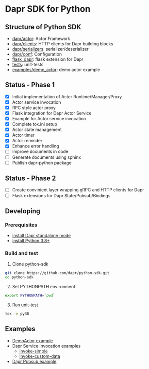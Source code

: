 # Dapr SDK for Python

## Structure of Python SDK

* [dapr/actor](./dapr/actor): Actor Framework
* [dapr/clients](./dapr/clients): HTTP clients for Dapr building blocks
* [dapr/serializers](./dapr/serializers): serializer/deserializer
* [dapr/conf](./dapr/conf): Configuration
* [flask_dapr](./flask_dapr): flask extension for Dapr
* [tests](./tests/): unit-tests
* [examples/demo_actor](./examples/demo_actor): demo actor example

## Status - Phase 1

* [x] Initial implementation of Actor Runtime/Manager/Proxy
* [x] Actor service invocation
* [x] RPC style actor proxy
* [x] Flask integration for Dapr Actor Service
* [x] Example for Actor service invocation
* [x] Complete tox.ini setup
* [x] Actor state management
* [x] Actor timer
* [x] Actor reminder
* [x] Enhance error handling
* [ ] Improve documents in code
* [ ] Generate documents using sphinx
* [ ] Publish dapr-python package

## Status - Phase 2

* [ ] Create convinient layer wrapping gRPC and HTTP clients for Dapr
* [ ] Flask extensions for Dapr State/Pubsub/Bindings

## Developing

### Prerequisites

* [Install Dapr standalone mode](https://github.com/dapr/cli#install-dapr-on-your-local-machine-standalone)
* [Install Python 3.8+](https://www.python.org/downloads/)

### Build and test

1. Clone python-sdk

```bash
git clone https://github.com/dapr/python-sdk.git
cd python-sdk
```

2. Set PYTHONPATH environment

```bash
export PYTHONPATH=`pwd`
```

3. Run unit-test

```bash
tox -e py38
```

## Examples

* [DemoActor example](./examples/demo_actor)
* Dapr Service invocation examples
  - [invoke-simple](./examples/invoke-simple)
  - [invoke-custom-data](./examples/invoke-custom-data)
* [Dapr Pubsub example](./examples/pubsub-simple)
